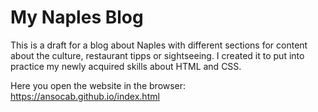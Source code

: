 # My Naples Blog #

This is a draft for a blog about Naples with different sections for content about the culture, restaurant tipps or sightseeing.
I created it to put into practice my newly acquired skills about HTML and CSS.

Here you open the website in the browser: https://ansocab.github.io/index.html
